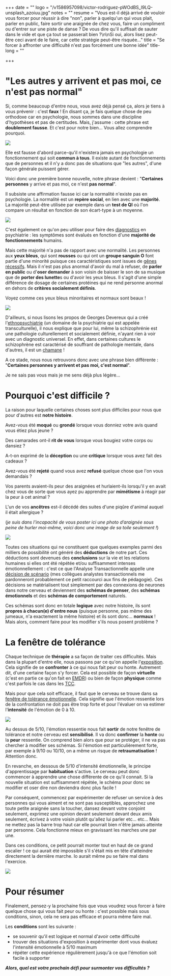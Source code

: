 +++
date = ""
logo = "/v1586957098/victor-rodriguez-pWOdBS_l9LQ-unsplash_azoiuu.jpg"
notes = ""
resume = "Vous est-il déjà arrivé de vouloir vous forcer pour réussir à dire \"non\", parler à quelqu'un qui vous plait, parler en public, faire sortir une araignée de chez vous, faire un compliment ou d'entrer sur une piste de danse ? De vous dire qu'il suffisait de sauter dans le vide et que ça tout se passerait bien ?\n\nSi oui, alors lisez peut-être ceci avant de le faire, car cette stratégie peut-être risquée..."
title = "Se forcer à affronter une difficulté n'est pas forcément une bonne idée"
title-long = ""

+++
# "Les autres y arrivent et pas moi, ce n'est pas normal"

Si, comme beaucoup d'entre nous, vous avez déjà pensé ça, alors je tiens à vous prévenir : c'est **faux** ! En disant ça, je fais quelque chose de peu orthodoxe car en psychologie, nous sommes dans une discipline d'hypothèses et pas de certitudes. Mais, j'assume : cette phrase est **doublement fausse**. Et c'est pour notre bien... Vous allez comprendre pourquoi.

![](https://res.cloudinary.com/catherinetardella/v1586943887/free-to-use-sounds-zXn-zUztOhU-unsplash_z6grsz.jpg)

Elle est fausse d'abord parce-qu'il n'existera jamais en psychologie un fonctionnement qui soit **commun à tous**. Il existe autant de fonctionnements que de personnes et il n'y a donc pas de situations que "les autres", d'une façon générale puissent gérer.

Voici donc une première bonne nouvelle, notre phrase devient : "**Certaines personnes** y arrive et pas moi, ce n'est **pas normal**".

Il subsiste une affirmation fausse ici car la normalité n'existe pas en psychologie. La normalité est un **repère social**, en lien avec une **majorité**. La majorité peut-être utilisée par exemple dans un **test de QI** où l'on compare un résultat en fonction de son écart-type à un moyenne.

![](https://res.cloudinary.com/catherinetardella/v1586942448/QI_w9mp1e.jpg)

C'est également ce qu'on peu utiliser pour faire des [diagnostics](https://ct-psy.com/posts/la-question-du-diagnostic/) en psychiatrie : les symptômes sont évalués en fonction d'une **majorité de fonctionnements** humains.

Mais cette majorité n'a pas de rapport avec une normalité. Les personnes aux **yeux bleus**, qui sont **rousses** ou qui ont un **groupe sanguin O** font partie d'une minorité puisque ces caractéristiques sont issues de [gênes récessifs](https://www.everzen.fr/determine-complique-02988707.htm). Mais il n'est pas plus anormal d'avoir du mal à refuser, de **parler en public** ou d'**oser demander** à son voisin de baisser le son de sa musique que de **porter des lunette**s ou d'avoir les yeux bleus. Il s'agit d'une simple différence de dosage de certaines protéines qui ne rend personne anormal en dehors de **critères socialement définis**.

Voyez comme ces yeux bleus minoritaires et normaux sont beaux !

![](https://res.cloudinary.com/catherinetardella/v1586942344/drew-graham-cTKGZJTMJQU-unsplash_exo0pa.jpg)

D'ailleurs, si nous lisons les propos de Georges Devereux qui a créé l'[ethnopsychiatrie](https://fr.wikipedia.org/wiki/Ethnopsychiatrie) (un domaine de la psychiatrie qui est appelée transculturelle), il nous explique que pour lui, même la schizophrénie est une pathologie culturellement et socialement définie, n'ayant rien à voir avec un diagnostic universel. En effet, dans certaines cultures le schizophrène est caractérisé de souffrant de pathologie mentale, dans d'autres, il est un [chamane](https://www.entites.fr/chamane/) !

A ce stade, nous nous retrouvons donc avec une phrase bien différente : "**Certaines personnes y arrivent et pas moi, c'est normal**".

Je ne sais pas vous mais je me sens déjà plus légère...

# Pourquoi c'est difficile ?

La raison pour laquelle certaines choses sont plus difficiles pour nous que pour d'autres est **notre histoire**.

Avez-vous été **moqué** ou **grondé** lorsque vous donniez votre avis quand vous étiez plus jeune ?

Des camarades ont-il **rit de vous** lorsque vous bougiez votre corps ou dansiez ?

A-t-on exprimé de la **déception** ou une **critique** lorsque vous avez fait des cadeaux ?

Avez-vous été **rejeté** quand vous avez **refusé** quelque chose que l'on vous demandais ?

Vos parents avaient-ils peur des araignées et hurlaient-ils lorsqu'il y en avait chez vous de sorte que vous ayez pu apprendre par **mimétisme** à réagir par la peur à cet animal ?

L'un de vos **ancêtres** est-il décédé des suites d'une piqûre d'animal auquel il était allergique ?

(_je suis dans l'incapacité de vous poster ici une photo d’araignée sous peine de hurler moi-même, voici donc une image de sa toile seulement !_)

![](https://res.cloudinary.com/catherinetardella/v1586942547/nicolas-picard--lp8sTmF9HA-unsplash_yrgts3.jpg)

Toutes ces situations qui ne constituent que quelques exemples parmi des milliers de possibilité ont généré des **déductions** de notre part. Ces déductions sont devenues des **conclusions** sur la vie et les relations humaines si elles ont été répétée et/ou suffisamment intenses émotionnellement : c'est ce que l'Analyse Transactionnelle appelle une [décision de scénario](https://www.integrativetherapy.com/fr/articles.php?id=8) (mes collègues analystes transactionnels me pardonneront probablement ce petit raccourci aux fins de pédagogie). Ces décisions se matérialisent tout simplement par des connexions de neurones dans notre cerveau et deviennent des **schémas de penser**, des **schémas émotionnels** et des **schémas de comportement** naturels.

Ces schémas sont donc en totale **logique** avec notre histoire, ils sont **propres à chacun(e) d'entre nous** (puisque personne, pas même des jumeaux, n'a exactement la même histoire) et ils sont donc... **normaux** ! Mais alors, comment faire pour les modifier s'ils nous posent problème ?

# La fenêtre de tolérance

Chaque technique de **thérapie** a sa façon de traiter ces difficultés. Mais dans la plupart d'entre elle, nous passons par ce qu'on appelle l'[exposition](https://tcc.apprendre-la-psychologie.fr/la-technique-d-exposition.html). Cela signifie de se **confronter** à ce qui nous fait peur ou honte. Autrement dit, d'une certaine façon s'y forcer. Cela est possible de façon **virtuelle** (c'est en partie ce qu'on fait en [EMDR](https://ct-psy.com/pages/l-emdr/)) ou bien de façon **physique** comme c'est parfois le cas dans les [TCC](https://fr.wikipedia.org/wiki/Th%C3%A9rapie_cognitivo-comportementale).

Mais pour que cela soit efficace, il faut que le cerveau se trouve dans sa [fenêtre de tolérance émotionnelle](https://nospensees.fr/notre-fenetre-de-tolerance-quest-ce-que-cest-et-comment-cela-nous-affecte-t-il/). Cela signifie que l'émotion ressentie lors de la confrontation ne doit pas être trop forte et pour l'évaluer on va estimer l'**intensité** de l'émotion de 0 à 10.

![](https://res.cloudinary.com/catherinetardella/v1586958753/markus-spiske-pwpVGQ-A5qI-unsplash_kwcia1.jpg)

Au dessus de 5/10, l'émotion ressentie nous fait **sortir** de notre fenêtre de tolérance et notre cerveau est **sensibilisé**. Il va donc **confirmer** la **honte** ou la **peur** ressentie. On comprend bien alors que pour se protéger, il ne va pas chercher à modifier ses schémas. Si l'émotion est particulièrement forte, par exemple à 9/10 ou 10/10, on a même un risque de **retraumatisation** ! Attention donc.

En revanche, en dessous de 5/10 d'intensité émotionnelle, le principe d'apprentissage par **habituation** s'active. Le cerveau peut donc commencer à apprendre une chose différente de ce qu'il connait. Si la nouvelle situation est suffisamment répétée, le schéma pour donc se modifier et oser dire non deviendra donc plus facile !

Par conséquent, commencez par expérimenter de refuser un service à des personnes qui vous aiment et ne sont pas susceptibles, approchez une toute petite araignée sans la toucher, dansez devant votre conjoint seulement, exprimez une opinion devant seulement devant deux amis seulement, écrivez à votre voisin plutôt qu'allez lui parler etc... etc... Mais ne mettez pas la barre trop haut car elle pourrait bien n'être jamais atteinte par personne. Cela fonctionne mieux en gravissant les marches une par une.

Dans ces conditions, ce petit pourrait monter tout en haut de ce grand escalier ! ce qui aurait été impossible s'il s'était mis en tête d'atteindre directement la dernière marche. Io aurait même pu se faire mal dans l'exercice.

![](https://res.cloudinary.com/catherinetardella/v1586959469/jukan-tateisi-bJhT_8nbUA0-unsplash_vgfqks.jpg)

# Pour résumer

Finalement, pensez-y la prochaine fois que vous voudrez vous forcer à faire quelque chose qui vous fait peur ou honte : c'est possible mais sous conditions, sinon, cela ne sera pas efficace et pourra même faire mal.

Les **conditions** sont les suivante :

* se souvenir qu'il est logique et normal d'avoir cette difficulté
* trouver des situations d'exposition à expérimenter dont vous évaluez l'intensité émotionnelle à 5/10 maximum
* répéter cette expérience régulièrement jusqu'à ce que l'émotion soit facile à supporter

**_Alors, quel est votre prochain défi pour surmonter vos difficultés ?_**
